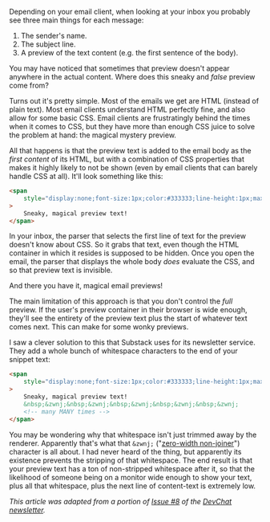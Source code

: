 Depending on your email client, when looking at your inbox you probably see three main things for each message:

1. The sender's name.
2. The subject line.
3. A preview of the text content (e.g. the first sentence of the body).

You may have noticed that sometimes that preview doesn't appear anywhere in the actual content. Where does this sneaky and _false_ preview come from?

Turns out it's pretty simple. Most of the emails we get are HTML (instead of plain text). Most email clients understand HTML perfectly fine, and also allow for some basic CSS. Email clients are frustratingly behind the times when it comes to CSS, but they have more than enough CSS juice to solve the problem at hand: the magical mystery preview.

All that happens is that the preview text is added to the email body as the _first content_ of its HTML, but with a combination of CSS properties that makes it highly likely to not be shown (even by email clients that can barely handle CSS at all). It'll look something like this:

```html
<span
	style="display:none;font-size:1px;color:#333333;line-height:1px;max-height:0px;max-width:0px;opacity:0;overflow:hidden;"
>
	Sneaky, magical preview text!
</span>
```

In your inbox, the parser that selects the first line of text for the preview doesn't know about CSS. So it grabs that text, even though the HTML container in which it resides is supposed to be hidden. Once you open the email, the parser that displays the whole body _does_ evaluate the CSS, and so that preview text is invisible.

And there you have it, magical email previews!

The main limitation of this approach is that you don't control the _full_ preview. If the user's preview container in their browser is wide enough, they'll see the entirety of the preview text plus the start of whatever text comes next. This can make for some wonky previews.

I saw a clever solution to this that Substack uses for its newsletter service. They add a whole bunch of whitespace characters to the end of your snippet text:

```html
<span
	style="display:none;font-size:1px;color:#333333;line-height:1px;max-height:0px;max-width:0px;opacity:0;overflow:hidden;"
>
	Sneaky, magical preview text!
	&nbsp;&zwnj;&nbsp;&zwnj;&nbsp;&zwnj;&nbsp;&zwnj;&nbsp;&zwnj;
	<!-- many MANY times -->
</span>
```

You may be wondering why that whitespace isn't just trimmed away by the renderer. Apparently that's what that `&zwnj;` ("[zero-width non-joiner](https://en.wikipedia.org/wiki/Zero-width_non-joiner)") character is all about. I had never heard of the thing, but apparently its existence prevents the stripping of that whitespace. The end result is that your preview text has a ton of non-stripped whitespace after it, so that the likelihood of someone being on a monitor wide enough to show your text, plus all that whitespace, plus the next line of content-text is extremely low.

_This article was adapted from a portion of [Issue #8](https://www.bscotch.net/post/devchat-8) of the [DevChat newsletter](https://tinybs.co/devchat)._
